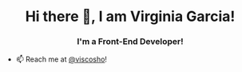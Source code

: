 <h1 align="center">
<br>
  Hi there 👋, I am Virginia Garcia!
  <br>
</h1>
<h3 align="center">
  I'm a Front-End Developer!
 </h3>


- 📫 Reach me at [@viscosho](https://twitter.com/viscosho)!


